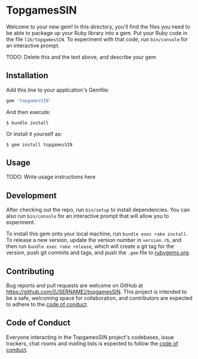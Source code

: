# TopgamesSIN

Welcome to your new gem! In this directory, you'll find the files you need to be able to package up your Ruby library into a gem. Put your Ruby code in the file `lib/topgamesSIN`. To experiment with that code, run `bin/console` for an interactive prompt.

TODO: Delete this and the text above, and describe your gem

## Installation

Add this line to your application's Gemfile:

```ruby
gem 'topgamesSIN'
```

And then execute:

    $ bundle install

Or install it yourself as:

    $ gem install topgamesSIN

## Usage

TODO: Write usage instructions here

## Development

After checking out the repo, run `bin/setup` to install dependencies. You can also run `bin/console` for an interactive prompt that will allow you to experiment.

To install this gem onto your local machine, run `bundle exec rake install`. To release a new version, update the version number in `version.rb`, and then run `bundle exec rake release`, which will create a git tag for the version, push git commits and tags, and push the `.gem` file to [rubygems.org](https://rubygems.org).

## Contributing

Bug reports and pull requests are welcome on GitHub at https://github.com/[USERNAME]/topgamesSIN. This project is intended to be a safe, welcoming space for collaboration, and contributors are expected to adhere to the [code of conduct](https://github.com/[USERNAME]/topgamesSIN/blob/master/CODE_OF_CONDUCT.md).


## Code of Conduct

Everyone interacting in the TopgamesSIN project's codebases, issue trackers, chat rooms and mailing lists is expected to follow the [code of conduct](https://github.com/[USERNAME]/topgamesSIN/blob/master/CODE_OF_CONDUCT.md).
